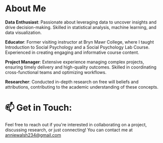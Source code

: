 # About Me

**Data Enthusiast**: Passionate about leveraging data to uncover insights and drive decision-making. Skilled in statistical analysis, machine learning, and data visualization.

**Educator**: Former visiting instructor at Bryn Mawr College, where I taught Introduction to Social Psychology and a Social Psychology Lab Course. Experienced in creating engaging and informative course content.

**Project Manager**: Extensive experience managing complex projects, ensuring timely delivery and high-quality outcomes. Skilled in coordinating cross-functional teams and optimizing workflows.

**Researcher**: Conducted in-depth research on free will beliefs and attributions, contributing to the academic understanding of these concepts.

# 📫 Get in Touch:
Feel free to reach out if you're interested in collaborating on a project, discussing research, or just connecting! You can contact me at anniewalsh234@gmail.com



